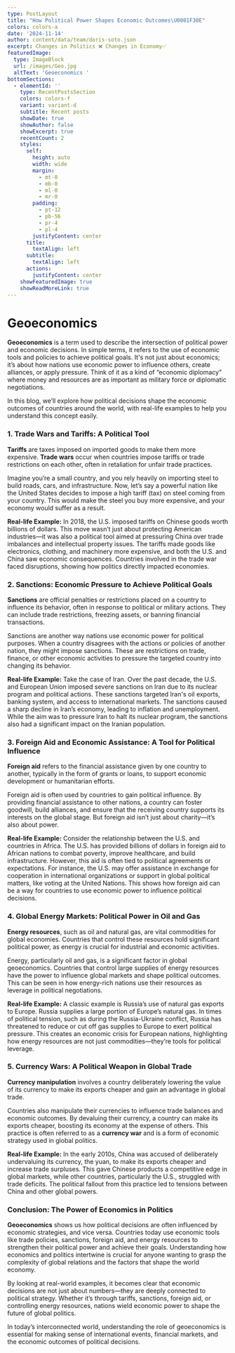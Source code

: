 ```yaml
---
type: PostLayout
title: "How Political Power Shapes Economic Outcomes\U0001F30E"
colors: colors-a
date: '2024-11-14'
author: content/data/team/doris-soto.json
excerpt: Changes in Politics ❌ Changes in Economy✅
featuredImage:
  type: ImageBlock
  url: /images/Geo.jpg
  altText: 'Geoeconomics '
bottomSections:
  - elementId: ''
    type: RecentPostsSection
    colors: colors-f
    variant: variant-d
    subtitle: Recent posts
    showDate: true
    showAuthor: false
    showExcerpt: true
    recentCount: 2
    styles:
      self:
        height: auto
        width: wide
        margin:
          - mt-0
          - mb-0
          - ml-0
          - mr-0
        padding:
          - pt-12
          - pb-56
          - pr-4
          - pl-4
        justifyContent: center
      title:
        textAlign: left
      subtitle:
        textAlign: left
      actions:
        justifyContent: center
    showFeaturedImage: true
    showReadMoreLink: true
---
```

# **Geoeconomics**

**Geoeconomics** is a term used to describe the intersection of political power and economic decisions. In simple terms, it refers to the use of economic tools and policies to achieve political goals. It's not just about economics; it’s about how nations use economic power to influence others, create alliances, or apply pressure. Think of it as a kind of “economic diplomacy” where money and resources are as important as military force or diplomatic negotiations.

In this blog, we’ll explore how political decisions shape the economic outcomes of countries around the world, with real-life examples to help you understand this concept easily.

### 1. **Trade Wars and Tariffs: A Political Tool**

**Tariffs** are taxes imposed on imported goods to make them more expensive. **Trade wars** occur when countries impose tariffs or trade restrictions on each other, often in retaliation for unfair trade practices.

Imagine you’re a small country, and you rely heavily on importing steel to build roads, cars, and infrastructure. Now, let’s say a powerful nation like the United States decides to impose a high tariff (tax) on steel coming from your country. This would make the steel you buy more expensive, and your economy would suffer as a result.

**Real-life Example:**
In 2018, the U.S. imposed tariffs on Chinese goods worth billions of dollars. This move wasn’t just about protecting American industries—it was also a political tool aimed at pressuring China over trade imbalances and intellectual property issues. The tariffs made goods like electronics, clothing, and machinery more expensive, and both the U.S. and China saw economic consequences. Countries involved in the trade war faced disruptions, showing how politics directly impacted economies.

### 2. **Sanctions: Economic Pressure to Achieve Political Goals**

**Sanctions** are official penalties or restrictions placed on a country to influence its behavior, often in response to political or military actions. They can include trade restrictions, freezing assets, or banning financial transactions.

Sanctions are another way nations use economic power for political purposes. When a country disagrees with the actions or policies of another nation, they might impose sanctions. These are restrictions on trade, finance, or other economic activities to pressure the targeted country into changing its behavior.

**Real-life Example:**
Take the case of Iran. Over the past decade, the U.S. and European Union imposed severe sanctions on Iran due to its nuclear program and political actions. These sanctions targeted Iran's oil exports, banking system, and access to international markets. The sanctions caused a sharp decline in Iran’s economy, leading to inflation and unemployment. While the aim was to pressure Iran to halt its nuclear program, the sanctions also had a significant impact on the Iranian population.

### 3. **Foreign Aid and Economic Assistance: A Tool for Political Influence**

**Foreign aid** refers to the financial assistance given by one country to another, typically in the form of grants or loans, to support economic development or humanitarian efforts.

Foreign aid is often used by countries to gain political influence. By providing financial assistance to other nations, a country can foster goodwill, build alliances, and ensure that the receiving country supports its interests on the global stage. But foreign aid isn’t just about charity—it’s also about power.

**Real-life Example:**
Consider the relationship between the U.S. and countries in Africa. The U.S. has provided billions of dollars in foreign aid to African nations to combat poverty, improve healthcare, and build infrastructure. However, this aid is often tied to political agreements or expectations. For instance, the U.S. may offer assistance in exchange for cooperation in international organizations or support in global political matters, like voting at the United Nations. This shows how foreign aid can be a way for countries to use economic power to influence political decisions.

### 4. **Global Energy Markets: Political Power in Oil and Gas**

**Energy resources**, such as oil and natural gas, are vital commodities for global economies. Countries that control these resources hold significant political power, as energy is crucial for industrial and economic activities.

Energy, particularly oil and gas, is a significant factor in global geoeconomics. Countries that control large supplies of energy resources have the power to influence global markets and shape political outcomes. This can be seen in how energy-rich nations use their resources as leverage in political negotiations.

**Real-life Example:**
A classic example is Russia’s use of natural gas exports to Europe. Russia supplies a large portion of Europe’s natural gas. In times of political tension, such as during the Russia-Ukraine conflict, Russia has threatened to reduce or cut off gas supplies to Europe to exert political pressure. This creates an economic crisis for European nations, highlighting how energy resources are not just commodities—they’re tools for political leverage.

### 5. **Currency Wars: A Political Weapon in Global Trade**

**Currency manipulation** involves a country deliberately lowering the value of its currency to make its exports cheaper and gain an advantage in global trade.

Countries also manipulate their currencies to influence trade balances and economic outcomes. By devaluing their currency, a country can make its exports cheaper, boosting its economy at the expense of others. This practice is often referred to as a **currency war** and is a form of economic strategy used in global politics.

**Real-life Example:**
In the early 2010s, China was accused of deliberately undervaluing its currency, the yuan, to make its exports cheaper and increase trade surpluses. This gave Chinese products a competitive edge in global markets, while other countries, particularly the U.S., struggled with trade deficits. The political fallout from this practice led to tensions between China and other global powers.

### Conclusion: The Power of Economics in Politics

**Geoeconomics** shows us how political decisions are often influenced by economic strategies, and vice versa. Countries today use economic tools like trade policies, sanctions, foreign aid, and energy resources to strengthen their political power and achieve their goals. Understanding how economics and politics intertwine is crucial for anyone wanting to grasp the complexity of global relations and the factors that shape the world economy.

By looking at real-world examples, it becomes clear that economic decisions are not just about numbers—they are deeply connected to political strategy. Whether it’s through tariffs, sanctions, foreign aid, or controlling energy resources, nations wield economic power to shape the future of global politics.

In today’s interconnected world, understanding the role of geoeconomics is essential for making sense of international events, financial markets, and the economic outcomes of political decisions.
